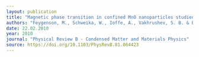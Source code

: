 ```yaml
---
layout: publication
title: "Magnetic phase transition in confined MnO nanoparticles studied by polarized neutron scattering"
authors: "Feygenson, M., Schweika, W., Ioffe, A., Vakhrushev, S. B. & Bruckel, T."
date: 22.02.2010
year: 2010
journal: "Physical Review B - Condensed Matter and Materials Physics"
source: https://doi.org/10.1103/PhysRevB.81.064423
---
```

